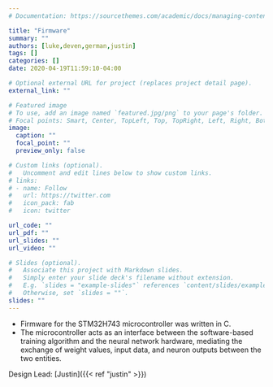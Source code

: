 ```yaml
---
# Documentation: https://sourcethemes.com/academic/docs/managing-content/

title: "Firmware"
summary: ""
authors: [luke,deven,german,justin]
tags: []
categories: []
date: 2020-04-19T11:59:10-04:00

# Optional external URL for project (replaces project detail page).
external_link: ""

# Featured image
# To use, add an image named `featured.jpg/png` to your page's folder.
# Focal points: Smart, Center, TopLeft, Top, TopRight, Left, Right, BottomLeft, Bottom, BottomRight.
image:
  caption: ""
  focal_point: ""
  preview_only: false

# Custom links (optional).
#   Uncomment and edit lines below to show custom links.
# links:
# - name: Follow
#   url: https://twitter.com
#   icon_pack: fab
#   icon: twitter

url_code: ""
url_pdf: ""
url_slides: ""
url_video: ""

# Slides (optional).
#   Associate this project with Markdown slides.
#   Simply enter your slide deck's filename without extension.
#   E.g. `slides = "example-slides"` references `content/slides/example-slides.md`.
#   Otherwise, set `slides = ""`.
slides: ""
---
```

- Firmware for the STM32H743 microcontroller was written in C.
- The microcontroller acts as an interface between the software-based training algorithm and the neural network hardware, mediating the exchange of weight values, input data, and neuron outputs between the two entities.


Design Lead: [Justin]({{< ref "justin" >}})